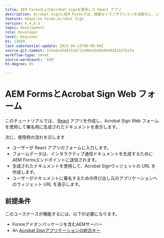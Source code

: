 ```yaml
---
title: AEM FormsおよびAcrobat Signを使用した React アプリ
description: Acrobat SignとAEM Formsでは、複雑なトランザクションを自動化し、シームレスなデジタルエクスペリエンスの一環として法的な電子サインを含めることができます。
feature: Adaptive Forms,Acrobat Sign
version: 6.4,6.5
topic: Development
role: Developer
level: Beginner
kt: 13099
last-substantial-update: 2023-04-13T00:00:00Z
source-git-commit: 155e6e42d4251b731d00e2b456004016152f81fe
workflow-type: tm+mt
source-wordcount: '159'
ht-degree: 0%

---
```


# AEM FormsとAcrobat Sign Web フォーム


このチュートリアルでは、 [React](https://react.dev/) アプリを作成し、Acrobat Sign Web フォームを使用して署名用に生成されたドキュメントを表示します。

次に、使用例の流れを示します

* ユーザーが React アプリのフォームに入力します。
* フォームデータは、インタラクティブ通信ドキュメントを生成するためにAEM Formsエンドポイントに送信されます。
* 生成されたドキュメントを使用して、Acrobat Signウィジェットの URL を作成します。
* ユーザーがドキュメントに署名するための呼び出し元のアプリケーションへのウィジェット URL を表示します。

## 前提条件

このユースケースが機能するには、以下が必要になります。

* Formsアドオンパッケージを含むAEMサーバー
* An [Acrobat Signアプリケーションの統合キー](https://helpx.adobe.com/sign/kb/how-to-create-an-integration-key.html)

